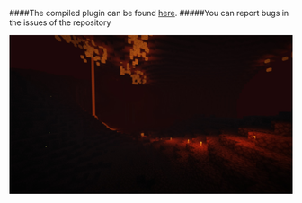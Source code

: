 ####The compiled plugin can be found [here](https://cloudburstmc.org/resources/dimensions.443/).
#####You can report bugs in the issues of the repository

![Image alt](https://github.com/InBorn-Network/Dimension/blob/master/images/BUiScpl2OeU.jpg)